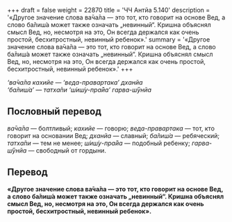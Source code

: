 +++
draft = false
weight = 22870
title = 'ЧЧ Антйа 5.140'
description = '«Другое значение слова ва̄ча̄ла — это тот, кто говорит на основе Вед, а слово ба̄лиш́а может также означать „невинный“. Кришна объяснял смысл Вед, но, несмотря на это, Он всегда держался как очень простой, бесхитростный, невинный ребенок».'
summary = '«Другое значение слова ва̄ча̄ла — это тот, кто говорит на основе Вед, а слово ба̄лиш́а может также означать „невинный“. Кришна объяснял смысл Вед, но, несмотря на это, Он всегда держался как очень простой, бесхитростный, невинный ребенок».'
+++

_‘ва̄ча̄ла кахийе — ‘веда-правартака’ дханйа  
‘ба̄лиш́а’ — татха̄пи ‘ш́иш́у-пра̄йа’ гарва-ш́ӯнйа_

## Пословный перевод

_ва̄ча̄ла_ — болтливый; _кахийе_ — говорю; _веда_\-_правартака_ — тот, кто говорит на основании Вед; _дханйа_ — славный; _ба̄лиш́а_ — ребяческий; _татха̄пи_ — тем не менее; _ш́иш́у_\-_пра̄йа_ — подобный ребенку; _гарва_\-_ш́ӯнйа_ — свободный от гордыни.

## Перевод

**«Другое значение слова ва̄ча̄ла — это тот, кто говорит на основе Вед, а слово ба̄лиш́а может также означать „невинный“. Кришна объяснял смысл Вед, но, несмотря на это, Он всегда держался как очень простой, бесхитростный, невинный ребенок».**

